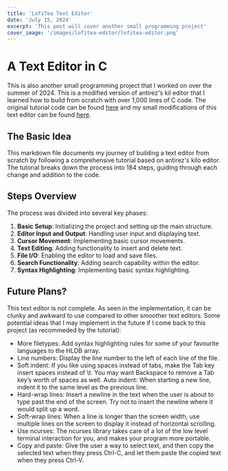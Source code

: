 ```yaml
---
title: 'LofiTea Text Editor'
date: 'July 15, 2024'
excerpt: 'This post will cover another small programming project'
cover_image: '/images/lofitea-editor/lofitea-editor.png'
---
```


# A Text Editor in C

This is also another small programming project that I worked on over the summer of 2024.  This is a modified version of antirez's kil editor that I learned how to build from scratch with over 1,000 lines of C code.  The original tutorial code can be found <a href = "https://github.com/snaptoken/kilo-tutorial">here</a> and my small modifications of this text editor can be found <a href = "https://github.com/LofiTea/lofitea-text-editor">here</a>.

## The Basic Idea

This markdown file documents my journey of building a text editor from scratch by following a comprehensive tutorial based on antirez's kilo editor. The tutorial breaks down the process into 184 steps, guiding through each change and addition to the code.

## Steps Overview

The process was divided into several key phases:

1. **Basic Setup**: Initializing the project and setting up the main structure.
2. **Editor Input and Output**: Handling user input and displaying text.
3. **Cursor Movement**: Implementing basic cursor movements.
4. **Text Editing**: Adding functionality to insert and delete text.
5. **File I/O**: Enabling the editor to load and save files.
6. **Search Functionality**: Adding search capability within the editor.
7. **Syntax Highlighting**: Implementing basic syntax highlighting.

## Future Plans?
This text editor is not complete.  As seen in the implementation, it can be clunky and awkward to use compared to other smoother text editors.  Some potential ideas that I may implement in the future if I come back to this project (as recommeded by the tutorial):

- More filetypes: Add syntax highlighting rules for some of your favourite languages to the HLDB array.
- Line numbers: Display the line number to the left of each line of the file.
- Soft indent: If you like using spaces instead of tabs, make the Tab key insert spaces instead of \t. You may want Backspace to remove a Tab key’s worth of spaces as well.
Auto indent: When starting a new line, indent it to the same level as the previous line.
- Hard-wrap lines: Insert a newline in the text when the user is about to type past the end of the screen. Try not to insert the newline where it would split up a word.
- Soft-wrap lines: When a line is longer than the screen width, use multiple lines on the screen to display it instead of horizontal scrolling.
- Use ncurses: The ncurses library takes care of a lot of the low level terminal interaction for you, and makes your program more portable.
- Copy and paste: Give the user a way to select text, and then copy the selected text when they press Ctrl-C, and let them paste the copied text when they press Ctrl-V.